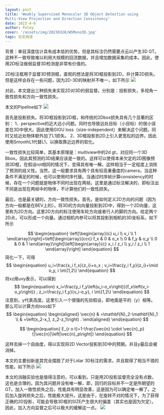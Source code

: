 ```yaml
---
layout: post
title: 'Weakly Supervised Monocular 3D Object Detection using
Multi-View Projection and Direction Consistency'
date: 2023-4-6
author: Poley
cover: '/assets/img/20230328/WSMono3D.jpg'
tags: 论文阅读  
---
```


背景：单目深度估计具有成本低的优势。但是其标注仍然需要点云以产生3D GT。这种不一致导致难以利用大规模的回流数据，并且增加数据采集的成本。因此，使用2D标注做弱监督3D检测是非常有价值的。

2D标注框用于监督3D预测框，直观的想法是将3D框投影到2D，并计算2D损失。但是这样会存在一些问题，因为2D-3D的映射并不唯一，如下所示
![](/assets/img/20230328/WSMono3DF1.jpg)

对此，本文提出三种损失来实现2D对3D的弱监督。分别是：投影损失，多视角一致性损失和方向一致性损失。

本文的Pipeline如下
![](/assets/img/20230328/WSMono3DF2.jpg)

首先是投影损失。将3D框投影到2D框，和传统的2Dbox损失具有几个显著的区别：
1、perspective的近大远小问题。同时也导致远处目标（小目标）的很小误差在3D中很大。因此使用GIOU loss（size-independent）来解决这个问题。同时又给近处物体额外加了L1损失。
2、3D框投影到2D上引入更宽松的边界。因此使用SmoothL1代替L1，以换取靠近边界的软化。

一致性损失比较简单，其基本原理是：multiview中的2d gt，对应同一个3D Bbox。因此其预测的3D结果应该是一致的。这样可以使得本来欠定的2D图像预测3D框，在假设rot相同的情况下，变得具有唯一解。这样相当于一定程度上消除了预测的歧义性。当然，这一般要求具有两个具有较高重叠度的camera，当这种条件不满足的时候，也可以使用时序代替。当通过时序帧计算consistency的时候，存在一个问题就是物体不同时出现在两帧。这里是通过标注解决的，即标注出不同是出现在两帧中的物体，不计算他们的一致性损失。

最后，也是最关键的，方向一致性损失。首先，是如何定义2D方向的问题（因为方向一般都是在BEV上的）。将3D的方向向量投影到2D中，得到一个2D向量，这里称为2D方向。这里2D方向的标注使用车轮方向或者行人的脚的方向。给定两个2D点，可以形成一个向量。通过相机内参可以将其投影到相机的3D坐标系，如下所示

$$
\begin{equation}
\left[\begin{array}{c}
u_i \\
v_i \\
1
\end{array}\right]=\left[\begin{array}{ccc}
f_x & 0 & o_x \\
0 & f_y & o_y \\
0 & 0 & 1
\end{array}\right]\left[\begin{array}{c}
x_i / z_i \\
y_i / z_i \\
1
\end{array}\right]
\end{equation}
$$
简化一下，可得
$$
\begin{equation}
u_i=\frac{x_i f_x}{z_i}+o_x ; v_i=\frac{y_i f_y}{z_i}+\mid o_y, i \in\{1,2\}
\end{equation}
$$
将xz用uvy表示，可以得到
$$
\begin{equation}
x_i=\frac{y_i f_y\left(u_i-o_x\right)}{f_x\left(v_i-o_y\right)} ; z_i=\frac{y_i f_y}{v_i-o_y}, i \in\{1,2\}
\end{equation}
$$
注意到，y代表高度。这里引入一个很强的先验假设，即地面是平的（y）相等。那么可以计算方向loss如下
$$
\begin{equation}
\begin{aligned}
\vec{n} & =\mathbf{N}_2-\mathbf{N}_1 \\
& =\left(x_2-x_1, z_2-z_1\right) .
\end{aligned}
\end{equation}
$$

$$
\begin{equation}
E_{r o t}=1-\frac{\vec{n} \cdot \vec{n}_p}{|\vec{n}|\left|\vec{n}_p\right|}
\end{equation}
$$

这样去掉一个自由度，得以实现将2D Vector投影到3D中的预期。并且y最后会被消掉。

本文的主要创新是其完全摆脱了对于Lidar 3D标注的需求。并且取得了相当不错的性能，如下所示
![](/assets/img/20230328/WSMono3DT1.jpg)

本文的消融实验也是值得注意的，可以看到，只是用2D投影监督完全没有点数，这也是合理的。因为其问题并没有唯一解，即，回归的目标并不一定是所期望的GT。加入一致性损失之后，性能具有明显改善，这是因为可以确定唯一解了。之后加入旋转损失之后，性能极大提升。这是由于，在旋转不对的情况下，为了获得正确的2D投影，可能会导致3D框的SIZE产生很大的偏差（其实也是因为欠定）。因此，加入方向监督之后可以极大的缓解这一点。
![](/assets/img/20230328/WSMono3DT5.jpg)